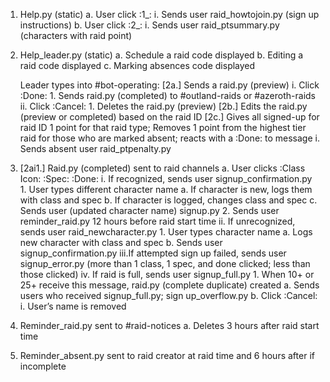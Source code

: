 1.	Help.py (static)
    a.	User click :1_:
        i.	Sends user raid_howtojoin.py (sign up instructions)
    b.	User click :2_:
        i.	Sends user raid_ptsummary.py (characters with raid point)

2.	Help_leader.py (static)
    a.	Schedule a raid code displayed
    b.	Editing a raid code displayed
    c.	Marking absences code displayed

    Leader types into #bot-operating:
        [2a.] Sends a raid.py (preview)
            i.	Click :Done:
                1.	Sends raid.py (completed) to #outland-raids or #azeroth-raids
            ii.	Click :Cancel:
                1.	Deletes the raid.py (preview)
        [2b.] Edits the raid.py (preview or completed) based on the raid ID
        [2c.] Gives all signed-up for raid ID 1 point for that raid type; Removes 1 point from the highest tier raid for those who are marked absent; reacts with a :Done: to message
            i.	Sends absent user raid_ptpenalty.py


3.	[2ai1.] Raid.py (completed) sent to raid channels
    a.	User clicks :Class Icon: :Spec: :Done:
        i.	If recognized, sends user signup_confirmation.py
            1.	User types different character name
                a.	If character is new, logs them with class and spec
                b.	If character is logged, changes class and spec
                c.	Sends user (updated character name) signup.py
            2.	Sends user reminder_raid.py 12 hours before raid start time
        ii.	If unrecognized, sends user raid_newcharacter.py
            1.	User types character name
                a.	Logs new character with class and spec
                b.	Sends user signup_confirmation.py
        iii.If attempted sign up failed, sends user signup_error.py
                (more than 1 class, 1 spec, and done clicked; less than those clicked)
        iv.	If raid is full, sends user signup_full.py
            1.	When 10+ or 25+ receive this message, raid.py (complete duplicate) created
                a.	Sends users who received signup_full.py; sign up_overflow.py
    b.	Click :Cancel:
        i.	User’s name is removed

4.	Reminder_raid.py sent to #raid-notices
    a.	Deletes 3 hours after raid start time

5.	Reminder_absent.py sent to raid creator at raid time and 6 hours after if incomplete
